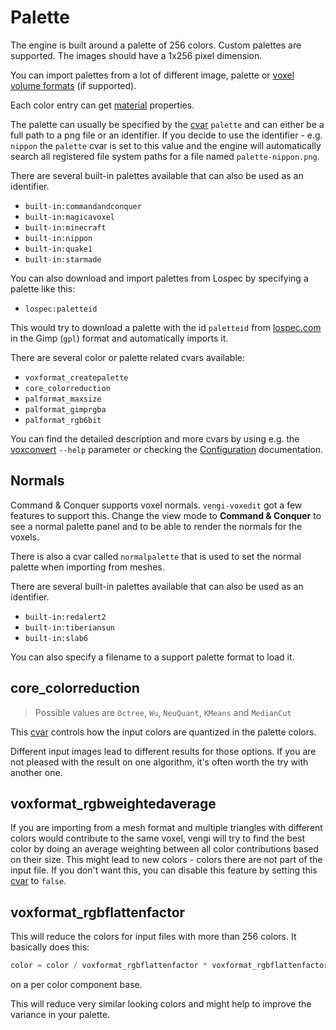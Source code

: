 # Palette

The engine is built around a palette of 256 colors. Custom palettes are supported. The images should have a 1x256 pixel dimension.

You can import palettes from a lot of different image, palette or [voxel volume formats](Formats.md) (if supported).

Each color entry can get [material](Material.md) properties.

The palette can usually be specified by the [cvar](Configuration.md) `palette` and can either be a full path to a png file or an identifier.
If you decide to use the identifier - e.g. `nippon` the `palette` cvar is set to this value and the engine will automatically search
all registered file system paths for a file named `palette-nippon.png`.

There are several built-in palettes available that can also be used as an identifier.

* `built-in:commandandconquer`
* `built-in:magicavoxel`
* `built-in:minecraft`
* `built-in:nippon`
* `built-in:quake1`
* `built-in:starmade`

You can also download and import palettes from Lospec by specifying a palette like this:

* `lospec:paletteid`

This would try to download a palette with the id `paletteid` from [lospec.com](https://lospec.com) in the Gimp (`gpl`) format and automatically imports it.

There are several color or palette related cvars available:

* `voxformat_createpalette`
* `core_colorreduction`
* `palformat_maxsize`
* `palformat_gimprgba`
* `palformat_rgb6bit`

You can find the detailed description and more cvars by using e.g. the [voxconvert](voxconvert/Index.md) `--help` parameter or checking the [Configuration](Configuration.md) documentation.

## Normals

Command & Conquer supports voxel normals. `vengi-voxedit` got a few features to support this. Change the view mode to __Command & Conquer__ to see a normal palette panel and to be able to render the normals for the voxels.

There is also a cvar called `normalpalette` that is used to set the normal palette when importing from meshes.

There are several built-in palettes available that can also be used as an identifier.

* `built-in:redalert2`
* `built-in:tiberiansun`
* `built-in:slab6`

You can also specify a filename to a support palette format to load it.

## core_colorreduction

> Possible values are `Octree`, `Wu`, `NeuQuant`, `KMeans` and `MedianCut`

This [cvar](Configuration.md) controls how the input colors are quantized in the palette colors.

Different input images lead to different results for those options. If you are not pleased with the result on one algorithm, it's often worth the try with another one.

## voxformat_rgbweightedaverage

If you are importing from a mesh format and multiple triangles with different colors would contribute to the same voxel, vengi will try to find the best color by doing an average weighting between all color contributions based on their size. This might lead to new colors - colors there are not part of the input file. If you don't want this, you can disable this feature by setting this [cvar](Configuration.md) to `false`.

## voxformat_rgbflattenfactor

This will reduce the colors for input files with more than 256 colors. It basically does this:

```c
color = color / voxformat_rgbflattenfactor * voxformat_rgbflattenfactor
```

on a per color component base.

This will reduce very similar looking colors and might help to improve the variance in your palette.
